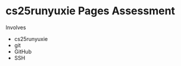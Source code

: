 cs25runyuxie Pages Assessment
=========================

Involves
 * cs25runyuxie
 * git
 * GitHub
 * SSH
